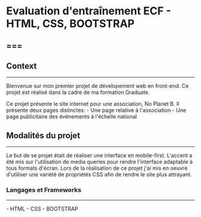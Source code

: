# Evaluation d'entraînement ECF - HTML, CSS, BOOTSTRAP

===
---

## Context
***

Bienvenue sur mon premier projet de dévelopement web en front-end. Ce projet est réalisé dans la 
cadre de ma formation Graduate.

Ce projet présente le site internet pour une association, No Planet B. Il présente deux pages distinctes:
\- Une page relative à l'association
\- Une page publicitaire des événements à l'échelle national



## Modalités du projet
***

Le but de se projet était de réaliser une interface en mobile-first. L'accent a été mis sur
l'utilisation de media queries pour rendre l'interface adaptable à tous formats d'écran.
Lors de la réalisation de ce projet j'ai mis en oeuvre d'utiliser une variété de propriétés CSS
afin de rendre le site plus attrayant.


### Langages et Frameworks
***

\- HTML
\- CSS
\- BOOTSTRAP